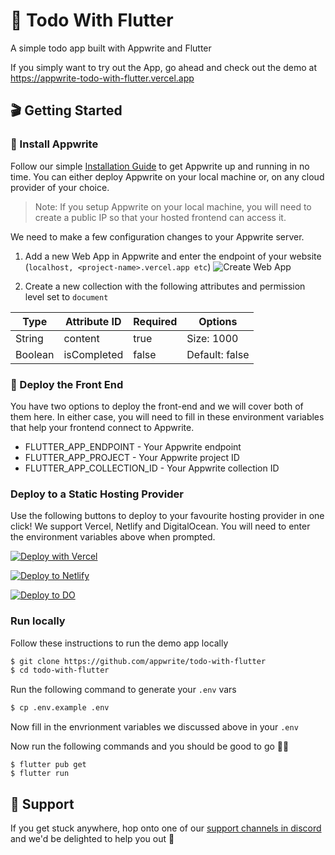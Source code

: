 # 🔖 Todo With Flutter

A simple todo app built with Appwrite and Flutter

If you simply want to try out the App, go ahead and check out the demo at https://appwrite-todo-with-flutter.vercel.app


## 🎬 Getting Started

### 🤘 Install Appwrite
Follow our simple [Installation Guide](https://appwrite.io/docs/installation) to get Appwrite up and running in no time. You can either deploy Appwrite on your local machine or, on any cloud provider of your choice.

> Note: If you setup Appwrite on your local machine, you will need to create a public IP so that your hosted frontend can access it.

We need to make a few configuration changes to your Appwrite server.

1. Add a new Web App in Appwrite and enter the endpoint of your website (`localhost, <project-name>.vercel.app etc`)
![Create Web App](https://user-images.githubusercontent.com/20852629/113019434-3c27c900-919f-11eb-997c-1da5a8303ceb.png)

2. Create a new collection with the following attributes and permission level set to `document`

| Type    | Attribute ID | Required | Options        |
|---------|--------------|----------|----------------|
| String  | content      | true     | Size: 1000     |
| Boolean | isCompleted   | false    | Default: false |

### 🚀 Deploy the Front End
You have two options to deploy the front-end and we will cover both of them here. In either case, you will need to fill in these environment variables that help your frontend connect to Appwrite.

* FLUTTER_APP_ENDPOINT - Your Appwrite endpoint
* FLUTTER_APP_PROJECT - Your Appwrite project ID
* FLUTTER_APP_COLLECTION_ID - Your Appwrite collection ID

### **Deploy to a Static Hosting Provider**

Use the following buttons to deploy to your favourite hosting provider in one click! We support Vercel, Netlify and DigitalOcean. You will need to enter the environment variables above when prompted.

[![Deploy with Vercel](https://vercel.com/button)](https://vercel.com/new/git/external?repository-url=https%3A%2F%2Fgithub.com%2Fappwrite%2Ftodo-with-flutter&env=FLUTTER_APP_COLLECTION_ID,FLUTTER_APP_PROJECT,FLUTTER_APP_ENDPOINT&envDescription=Your%20Appwrite%20Endpoint%2C%20Project%20ID%20and%20Collection%20ID%20)

[![Deploy to Netlify](https://www.netlify.com/img/deploy/button.svg)](https://app.netlify.com/start/deploy?repository=https://github.com/appwrite/todo-with-flutter)

[![Deploy to DO](https://www.deploytodo.com/do-btn-blue.svg)](https://cloud.digitalocean.com/apps/new?repo=https://github.com/appwrite/todo-with-flutter/tree/main)


### **Run locally**

Follow these instructions to run the demo app locally

```sh
$ git clone https://github.com/appwrite/todo-with-flutter
$ cd todo-with-flutter
```

Run the following command to generate your `.env` vars

```sh
$ cp .env.example .env
```

Now fill in the envrionment variables we discussed above in your `.env`

Now run the following commands and you should be good to go 💪🏼

```
$ flutter pub get
$ flutter run
```

## 🤕 Support

If you get stuck anywhere, hop onto one of our [support channels in discord](https://appwrite.io/discord) and we'd be delighted to help you out 🤝
